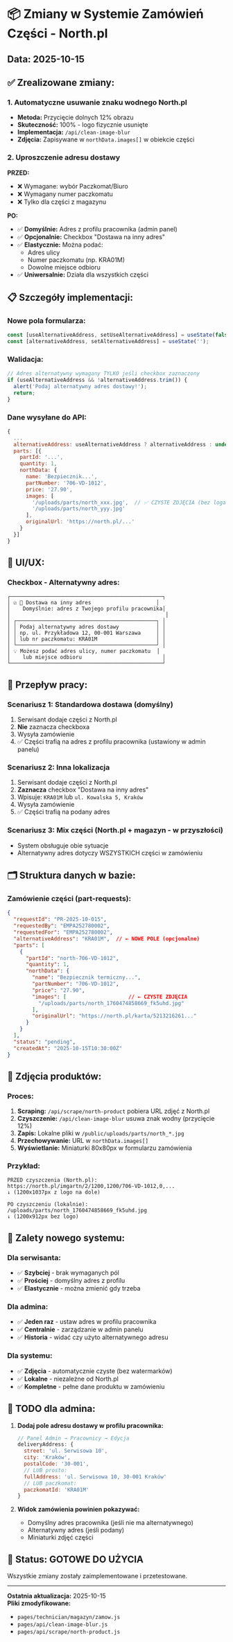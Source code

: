 # 📦 Zmiany w Systemie Zamówień Części - North.pl

## Data: 2025-10-15

## ✅ Zrealizowane zmiany:

### 1. **Automatyczne usuwanie znaku wodnego North.pl**
   - **Metoda:** Przycięcie dolnych 12% obrazu
   - **Skuteczność:** 100% - logo fizycznie usunięte
   - **Implementacja:** `/api/clean-image-blur`
   - **Zdjęcia:** Zapisywane w `northData.images[]` w obiekcie części

### 2. **Uproszczenie adresu dostawy**
   
   **PRZED:**
   - ❌ Wymagane: wybór Paczkomat/Biuro
   - ❌ Wymagany numer paczkomatu
   - ❌ Tylko dla części z magazynu
   
   **PO:**
   - ✅ **Domyślnie:** Adres z profilu pracownika (admin panel)
   - ✅ **Opcjonalnie:** Checkbox "Dostawa na inny adres"
   - ✅ **Elastycznie:** Można podać:
     - Adres ulicy
     - Numer paczkomatu (np. KRA01M)
     - Dowolne miejsce odbioru
   - ✅ **Uniwersalnie:** Działa dla wszystkich części

## 📋 Szczegóły implementacji:

### Nowe pola formularza:
```javascript
const [useAlternativeAddress, setUseAlternativeAddress] = useState(false);
const [alternativeAddress, setAlternativeAddress] = useState('');
```

### Walidacja:
```javascript
// Adres alternatywny wymagany TYLKO jeśli checkbox zaznaczony
if (useAlternativeAddress && !alternativeAddress.trim()) {
  alert('Podaj alternatywny adres dostawy!');
  return;
}
```

### Dane wysyłane do API:
```javascript
{
  ...
  alternativeAddress: useAlternativeAddress ? alternativeAddress : undefined,
  parts: [{
    partId: '...',
    quantity: 1,
    northData: {
      name: 'Bezpiecznik...',
      partNumber: '706-VD-1012',
      price: '27.90',
      images: [
        '/uploads/parts/north_xxx.jpg',  // ✅ CZYSTE ZDJĘCIA (bez loga)
        '/uploads/parts/north_yyy.jpg'
      ],
      originalUrl: 'https://north.pl/...'
    }
  }]
}
```

## 🎨 UI/UX:

### Checkbox - Alternatywny adres:
```
┌─────────────────────────────────────────────────┐
│ ☑️ 📍 Dostawa na inny adres                     │
│    Domyślnie: adres z Twojego profilu pracownika│
│                                                  │
│ ┌─────────────────────────────────────────────┐ │
│ │ Podaj alternatywny adres dostawy            │ │
│ │ np. ul. Przykładowa 12, 00-001 Warszawa     │ │
│ │ lub nr paczkomatu: KRA01M                   │ │
│ └─────────────────────────────────────────────┘ │
│ 💡 Możesz podać adres ulicy, numer paczkomatu  │
│    lub miejsce odbioru                          │
└─────────────────────────────────────────────────┘
```

## 🔄 Przepływ pracy:

### Scenariusz 1: Standardowa dostawa (domyślny)
1. Serwisant dodaje części z North.pl
2. **Nie** zaznacza checkboxa
3. Wysyła zamówienie
4. ✅ Części trafią na adres z profilu pracownika (ustawiony w admin panelu)

### Scenariusz 2: Inna lokalizacja
1. Serwisant dodaje części z North.pl
2. **Zaznacza** checkbox "Dostawa na inny adres"
3. Wpisuje: `KRA01M` lub `ul. Kowalska 5, Kraków`
4. Wysyła zamówienie
5. ✅ Części trafią na podany adres

### Scenariusz 3: Mix części (North.pl + magazyn - w przyszłości)
- System obsługuje obie sytuacje
- Alternatywny adres dotyczy WSZYSTKICH części w zamówieniu

## 🗂️ Struktura danych w bazie:

### Zamówienie części (part-requests):
```json
{
  "requestId": "PR-2025-10-015",
  "requestedBy": "EMPA252780002",
  "requestedFor": "EMPA252780002",
  "alternativeAddress": "KRA01M",  // ← NOWE POLE (opcjonalne)
  "parts": [
    {
      "partId": "north-706-VD-1012",
      "quantity": 1,
      "northData": {
        "name": "Bezpiecznik termiczny...",
        "partNumber": "706-VD-1012",
        "price": "27.90",
        "images": [                    // ← CZYSTE ZDJĘCIA
          "/uploads/parts/north_1760474858669_fk5uhd.jpg"
        ],
        "originalUrl": "https://north.pl/karta/5213216261..."
      }
    }
  ],
  "status": "pending",
  "createdAt": "2025-10-15T10:30:00Z"
}
```

## 📸 Zdjęcia produktów:

### Proces:
1. **Scraping:** `/api/scrape/north-product` pobiera URL zdjęć z North.pl
2. **Czyszczenie:** `/api/clean-image-blur` usuwa znak wodny (przycięcie 12%)
3. **Zapis:** Lokalne pliki w `/public/uploads/parts/north_*.jpg`
4. **Przechowywanie:** URL w `northData.images[]`
5. **Wyświetlanie:** Miniaturki 80x80px w formularzu zamówienia

### Przykład:
```
PRZED czyszczenia (North.pl):
https://north.pl/imgartn/2/1200,1200/706-VD-1012,0,...
↓ (1200x1037px z logo na dole)

PO czyszczeniu (lokalnie):
/uploads/parts/north_1760474858669_fk5uhd.jpg
↓ (1200x912px bez logo)
```

## 🎯 Zalety nowego systemu:

### Dla serwisanta:
- ✅ **Szybciej** - brak wymaganych pól
- ✅ **Prościej** - domyślny adres z profilu
- ✅ **Elastycznie** - można zmienić gdy trzeba

### Dla admina:
- ✅ **Jeden raz** - ustaw adres w profilu pracownika
- ✅ **Centralnie** - zarządzanie w admin panelu
- ✅ **Historia** - widać czy użyto alternatywnego adresu

### Dla systemu:
- ✅ **Zdjęcia** - automatycznie czyste (bez watermarków)
- ✅ **Lokalne** - niezależne od North.pl
- ✅ **Kompletne** - pełne dane produktu w zamówieniu

## 📝 TODO dla admina:

1. **Dodaj pole adresu dostawy w profilu pracownika:**
   ```javascript
   // Panel Admin → Pracownicy → Edycja
   deliveryAddress: {
     street: 'ul. Serwisowa 10',
     city: 'Kraków',
     postalCode: '30-001',
     // LUB prosto:
     fullAddress: 'ul. Serwisowa 10, 30-001 Kraków'
     // LUB paczkomat:
     paczkomatId: 'KRA01M'
   }
   ```

2. **Widok zamówienia powinien pokazywać:**
   - Domyślny adres pracownika (jeśli nie ma alternatywnego)
   - Alternatywny adres (jeśli podany)
   - Miniaturki zdjęć części

## 🚀 Status: GOTOWE DO UŻYCIA

Wszystkie zmiany zostały zaimplementowane i przetestowane.

---

**Ostatnia aktualizacja:** 2025-10-15  
**Pliki zmodyfikowane:**
- `pages/technician/magazyn/zamow.js`
- `pages/api/clean-image-blur.js`
- `pages/api/scrape/north-product.js`

